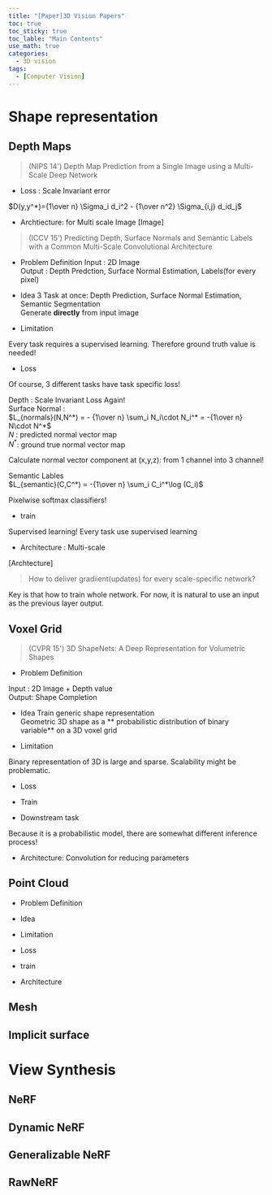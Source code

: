 ```yaml
---
title: "[Paper]3D Vision Papers"
toc: true
toc_sticky: true
toc_lable: "Main Contents"
use_math: true
categories:
  - 3D vision
tags:
  - [Computer Vision]
---
```


# Shape representation

## Depth Maps

> (NIPS 14') Depth Map Prediction from a Single Image using a Multi-Scale Deep Network

- Loss : Scale Invariant error

$D(y,y^*)={1\over n} \Sigma_i d_i^2 - {1\over n^2} \Sigma_{i,j} d_id_j$

- Archtiecture:  for Multi scale Image
[Image]

> (ICCV 15') Predicting Depth, Surface Normals and Semantic Labels with a Common Multi-Scale Convolutional Architecture

- Problem Definition
Input : 2D Image<br>
Output : Depth Predction, Surface Normal Estimation, Labels(for every pixel)

- Idea
3 Task at once: Depth Prediction, Surface Normal Estimation, Semantic Segmentation <br>
Generate **directly** from input image


- Limitation

Every task requires a supervised learning. Therefore ground truth value is needed!


- Loss 

Of course, 3 different tasks have task specific loss!

Depth : Scale Invariant Loss Again!<br>
Surface Normal : <br>
$L_{normals}(N,N^*) = - {1\over n} \sum_i N_i\cdot N_i^* = -{1\over n} N\cdot N^*$<br>
$N$ : predicted normal vector map<br>
$N^*$: ground true normal vector map

Calculate normal vector component at (x,y,z): from 1 channel into 3 channel!

Semantic Lables<br>
$L_{semantic}(C,C^*) = -{1\over n} \sum_i C_i^*\log (C_i)$

Pixelwise softmax classifiers!

- train

Supervised learning! Every task use supervised learning


- Architecture : Multi-scale 

[Archtecture]

>  How to deliver gradiient(updates) for every scale-specific network?

Key is that how to train whole network. For now, it is natural to use an input as the previous layer output. 



## Voxel Grid

> (CVPR 15') 3D ShapeNets: A Deep Representation  for Volumetric Shapes

- Problem Definition

Input : 2D Image + Depth value<br>
Output: Shape Completion

- Idea
Train generic shape representation<br>
Geometric 3D shape as a ** probabilistic distribution of binary variable** on a 3D voxel grid

- Limitation

Binary representation of 3D is large and sparse. Scalability might be problematic.

- Loss

- Train

- Downstream task

Because it is a probabilistic model, there are somewhat different inference process!

- Architecture: Convolution for reducing parameters

## Point Cloud

- Problem Definition

- Idea

- Limitation

- Loss

- train

- Architecture

## Mesh

## Implicit surface

# View Synthesis

## NeRF

## Dynamic NeRF

## Generalizable NeRF

## RawNeRF



